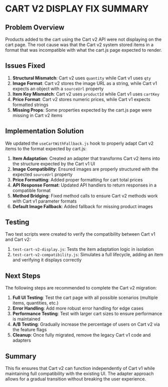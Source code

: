 # CART V2 DISPLAY FIX SUMMARY

## Problem Overview

Products added to the cart using the Cart v2 API were not displaying on the cart page. The root cause was that the Cart v2 system stored items in a format that was incompatible with what the cart.js page expected to render.

## Issues Fixed

1. **Structural Mismatch**: Cart v2 uses `quantity` while Cart v1 uses `qty`
2. **Image Format**: Cart v2 stores the image URL as a string, while Cart v1 expects an object with a `sourceUrl` property
3. **Item Key Mismatch**: Cart v2 uses `productId` while Cart v1 uses `cartKey` 
4. **Price Format**: Cart v2 stores numeric prices, while Cart v1 expects formatted strings
5. **Missing Props**: Some properties expected by the cart.js page were missing in Cart v2 items

## Implementation Solution

We updated the `useCartWithFallback.js` hook to properly adapt Cart v2 items to the format expected by cart.js:

1. **Item Adaptation**: Created an adapter that transforms Cart v2 items into the structure expected by the Cart v1 UI
2. **Image Compatibility**: Ensured images are properly structured with the expected `sourceUrl` property
3. **Price Formatting**: Added proper formatting for cart total prices
4. **API Response Format**: Updated API handlers to return responses in a compatible format
5. **Method Bridging**: Fixed method calls to ensure Cart v2 methods work with Cart v1 parameter formats
6. **Default Image Fallback**: Added fallback for missing product images

## Testing

Two test scripts were created to verify the compatibility between Cart v1 and Cart v2:

1. `test-cart-v2-display.js`: Tests the item adaptation logic in isolation
2. `test-cart-v2-compatibility.js`: Simulates a full lifecycle, adding an item and verifying it displays correctly

## Next Steps

The following steps are recommended to complete the Cart v2 migration:

1. **Full UI Testing**: Test the cart page with all possible scenarios (multiple items, quantities, etc.)
2. **Error Handling**: Add more robust error handling for edge cases
3. **Performance Testing**: Test with larger cart sizes to ensure performance is maintained
4. **A/B Testing**: Gradually increase the percentage of users on Cart v2 via the feature flags
5. **Cleanup**: Once fully migrated, remove the legacy Cart v1 code and adapters

## Summary

This fix ensures that Cart v2 can function independently of Cart v1 while maintaining full compatibility with the existing UI. The adapter approach allows for a gradual transition without breaking the user experience.
